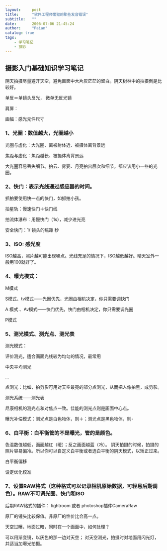 ```yaml
---
layout:     post
title:      "软件工程师常犯的那些发音错误"
subtitle:   ""
date:       2006-07-06 21:45:24
author:     "Paian"
catalog: true
tags:
    - 学习笔记
    - 摄影
---
```



## 摄影入门基础知识学习笔记

阴天拍摄尽量避开天空，避免画面中大片灰茫茫的留白。阴天树林中的拍摄倒是比较好。

单反＝单镜头反光，     微单无反光镜

肩屏：

画幅：感光元件尺寸

### 1、光圈：数值越大，光圈越小

光圈与虚化：大光圈、离被射体近、被摄体离背景远

焦距与虚化：焦距越长、被摄体离背景远

大光圈容易丢失细节。拍云、雾要、月亮拍出层次和细节，都应该用小一些的光圈。

### 2、快门：表示光线通过感应器的时间。

抓拍要使用快一点的快门，如抓拍小孩。

拍星轨：慢速快门＋快门线

拍流体瀑布：用慢快门（1s），减少进光亮

安全快门：1/ 镜头的焦距 秒

### 3、ISO:  感光度

ISO越高，照片越可能出现噪点。光线充足的情况下，ISO越低越好。晴天室外一般用100就好了。

### 4、曝光模式：

M模式

S模式、tv模式——光圈优先，光圈由相机决定，你只需要调快门

A 模式 、Av模式——快门优先，快门由相机决定，你只需要调光圈

P模式

### 5、测光模式、测光点、测光表

测光模式：

评价测光，适合画面光线较为均匀的情况，最常用

中央平均测光

...

点测光：比如，拍剪影可用对天空最亮的部分点测光，从而把人像拍黑，成剪影。

测光系统——测光表

尼康相机的测光点和对焦点一致。佳能的测光点则是画面中心点。

曝光补偿模式：测光点是白色物体，则＋；测光点是黑色物体，则-

### 6、白平衡：白平衡管的不是曝光，管的是颜色。
色温数值越低，画面越红（暖）；反之画面越蓝（冷）。
阴天拍摄的时候，拍摄的照片容易偏冷。所以你可以自定义白平衡或者选白平衡的阴天模式，以矫正过来。

白平衡偏移

设定优化校准

### 7、设置RAW格式（这种格式可以记录相机原始数据，可轻易后期调色）。RAW不可调光圈、快门和ISO

后期RAW格式的插件：
lightroom 或者 photoshop插件CameraRaw

原厂的镜头比较保值。非原厂的性价比会高一点。

天空过曝，地面过暗，同时在一个画面中，如何处理？

可以用渐变镜，以灰色的那一边对天空；
对天空测光，拍摄时对地面用闪光灯，并适当加曝光拍摄。



